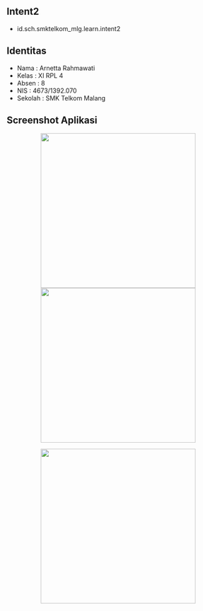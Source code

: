 ## Intent2
* id.sch.smktelkom_mlg.learn.intent2

## Identitas
* Nama  : Arnetta Rahmawati
* Kelas : XI RPL 4
* Absen : 8
* NIS   : 4673/1392.070
* Sekolah : SMK Telkom Malang

## Screenshot Aplikasi
<p align="center">
  <img src="https://cloud.githubusercontent.com/assets/22093237/22645415/82543bb6-ec99-11e6-94c3-bd7053aacba6.png" width="350"/>
  <img src="https://cloud.githubusercontent.com/assets/22093237/22645416/828c805c-ec99-11e6-9f40-15afc507239e.png" width="350"/>
</p>
<p align="center">
  <img src="https://cloud.githubusercontent.com/assets/22093237/22645417/8295f998-ec99-11e6-93b1-908dfdc23737.png" width="350"/>
</p>

